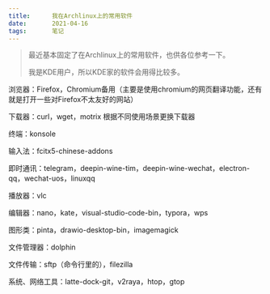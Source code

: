 ```yaml
---
title:      我在Archlinux上的常用软件
date:       2021-04-16
tags:       笔记
---
```


> 最近基本固定了在Archlinux上的常用软件，也供各位参考一下。
>
> 我是KDE用户，所以KDE家的软件会用得比较多。

浏览器：Firefox，Chromium备用（主要是使用chromium的网页翻译功能，还有就是打开一些对Firefox不太友好的网站）

下载器：curl，wget，motrix	根据不同使用场景更换下载器

终端：konsole

输入法：fcitx5-chinese-addons

即时通讯：telegram，deepin-wine-tim，deepin-wine-wechat，electron-qq，wechat-uos，linuxqq

播放器：vlc

编辑器：nano，kate，visual-studio-code-bin，typora，wps

图形类：pinta，drawio-desktop-bin，imagemagick

文件管理器：dolphin

文件传输：sftp（命令行里的），filezilla

系统、网络工具：latte-dock-git，v2raya，htop，gtop